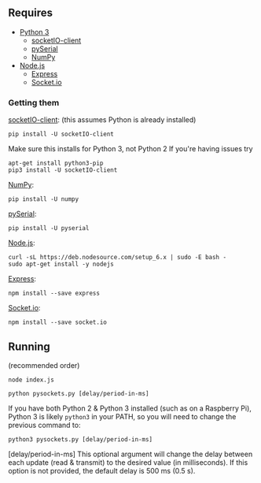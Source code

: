 ## Requires
* [Python 3](https://www.python.org)
  * [socketIO-client](https://pypi.python.org/pypi/socketIO-client)
  * [pySerial](https://pythonhosted.org/pyserial/)
  * [NumPy](http://www.numpy.org)
* [Node.js](https://nodejs.org)
  * [Express](http://expressjs.com)
  * [Socket.io](http://socket.io)

### Getting them

[socketIO-client](https://pypi.python.org/pypi/socketIO-client):
(this assumes Python is already installed)
````
pip install -U socketIO-client
````
Make sure this installs for Python 3, not Python 2
If you're having issues try
````
apt-get install python3-pip
pip3 install -U socketIO-client
````

[NumPy](https://www.scipy.org/scipylib/download.html):
````
pip install -U numpy
````
[pySerial](https://pypi.python.org/pypi/pyserial):
````
pip install -U pyserial
````

[Node.js](https://nodejs.org/en/download/):
````
curl -sL https://deb.nodesource.com/setup_6.x | sudo -E bash -
sudo apt-get install -y nodejs
````

[Express](http://expressjs.com/en/starter/installing.html):
````
npm install --save express
````

[Socket.io](http://socket.io/download/):
````
npm install --save socket.io
````

## Running
(recommended order)
````
node index.js
````

````
python pysockets.py [delay/period-in-ms]
````
If you have both Python 2 & Python 3 installed (such as on a Raspberry Pi), Python 3 is likely `python3` in your PATH, so you will need to change the previous command to:
````
python3 pysockets.py [delay/period-in-ms]
````

[delay/period-in-ms]
This optional argument will change the delay between each update (read & transmit) to the desired value (in milliseconds). If this option is not provided, the default delay is 500 ms (0.5 s).
